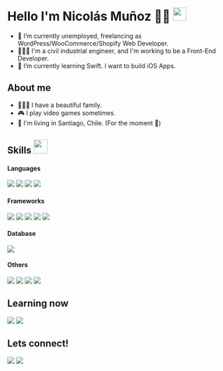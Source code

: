 <h1> Hello I'm Nicolás Muñoz 🥷🏼 <img src = "https://raw.githubusercontent.com/MartinHeinz/MartinHeinz/master/wave.gif" width = 30px> </h1>

- 🔭 I’m currently unemployed, freelancing as WordPress/WooCommerce/Shopify Web Developer.
- 👨🏽‍💻 I'm a civil industrial engineer, and I'm working to be a Front-End Developer.
- 📲 I’m currently learning Swift. I want to build iOS Apps.

<h2> About me</h2>

- 👨‍👩‍👦 I have a beautiful family.
- 🎮 I play video games sometimes.
- 📍 I'm living in Santiago, Chile. (For the moment 👀)

<h2> Skills <img src = "https://media2.giphy.com/media/QssGEmpkyEOhBCb7e1/giphy.gif?cid=ecf05e47a0n3gi1bfqntqmob8g9aid1oyj2wr3ds3mg700bl&rid=giphy.gif" width = 32px> </h2>

<h4>Languages</h4>
  
<p>
  <img src ='https://img.shields.io/badge/C-00599C?style=for-the-badge&logo=c&logoColor=white'>
  <img src ='https://img.shields.io/badge/CSS3-1572B6?style=for-the-badge&logo=css3&logoColor=white'>
  <img src ='https://img.shields.io/badge/HTML5-E34F26?style=for-the-badge&logo=html5&logoColor=white'>
  <img src ='https://img.shields.io/badge/JavaScript-323330?style=for-the-badge&logo=javascript&logoColor=F7DF1E'>
</p>

<h4>Frameworks</h4>
  
<p>
  <img src ='https://img.shields.io/badge/Bootstrap-563D7C?style=for-the-badge&logo=bootstrap&logoColor=white'>
  <img src ='https://img.shields.io/badge/Chakra--UI-319795?style=for-the-badge&logo=chakra-ui&logoColor=white'>
  <img src ='https://img.shields.io/badge/Node.js-339933?style=for-the-badge&logo=nodedotjs&logoColor=white'>
  <img src ='https://img.shields.io/badge/React-20232A?style=for-the-badge&logo=react&logoColor=61DAFB'>
  <img src ='https://img.shields.io/badge/React_Router-CA4245?style=for-the-badge&logo=react-router&logoColor=white'>
</p>

<h4>Database</h4>

<p>
  <img src ='https://img.shields.io/badge/MongoDB-4EA94B?style=for-the-badge&logo=mongodb&logoColor=white'>
</p>

<h4>Others</h4>
  
<p>
  <img src ='https://img.shields.io/badge/PowerBI-F2C811?style=for-the-badge&logo=Power%20BI&logoColor=white'>
  <img src ='https://img.shields.io/badge/shopify-8DB543?style=for-the-badge&logo=Shopify&logoColor=white'>
  <img src ='https://img.shields.io/badge/Microsoft_Excel-217346?style=for-the-badge&logo=microsoft-excel&logoColor=white'>
  <img src ='https://img.shields.io/badge/Wordpress-21759B?style=for-the-badge&logo=wordpress&logoColor=white'>
</p>

<h2> Learning now </h2>
<p>
  <img src ='https://img.shields.io/badge/Tailwind_CSS-38B2AC?style=for-the-badge&logo=tailwind-css&logoColor=white'>
  <img src ='https://img.shields.io/badge/Swift-FA7343?style=for-the-badge&logo=swift&logoColor=white'>
</p>


<h2>Lets connect!</h2>

<p>
<a href='https://www.linkedin.com/in/nicolasmunozcaceres/'><img src ='https://img.shields.io/badge/LinkedIn-0077B5?style=for-the-badge&logo=linkedin&logoColor=white'></a>
<a href='https://nicolasmunozc.github.io/'><img src ='https://img.shields.io/badge/website-000000?style=for-the-badge&logo=About.me&logoColor=white'></a>
</p>


